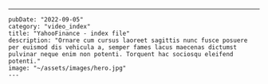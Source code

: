 ---
    pubDate: "2022-09-05"
    category: "video_index"
    title: "YahooFinance - index file"
    description: "Ornare cum cursus laoreet sagittis nunc fusce posuere per euismod dis vehicula a, semper fames lacus maecenas dictumst pulvinar neque enim non potenti. Torquent hac sociosqu eleifend potenti."
    image: "~/assets/images/hero.jpg"
    ---

